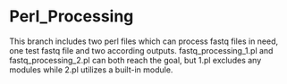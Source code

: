 # Perl_Processing
This branch includes two perl files which can process fastq files in need, one test fastq file and two according outputs. 
fastq_processing_1.pl and fastq_processing_2.pl can both reach the goal, but 1.pl excludes any modules while 2.pl utilizes a built-in module.
